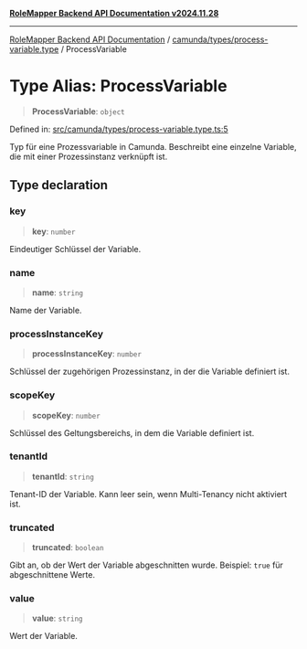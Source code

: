 [**RoleMapper Backend API Documentation v2024.11.28**](../../../../README.md)

***

[RoleMapper Backend API Documentation](../../../../modules.md) / [camunda/types/process-variable.type](../README.md) / ProcessVariable

# Type Alias: ProcessVariable

> **ProcessVariable**: `object`

Defined in: [src/camunda/types/process-variable.type.ts:5](https://github.com/FlowCraft-AG/RoleMapper/blob/3e868f79db107a551dfeead02a7fe70366ab79da/backend/src/camunda/types/process-variable.type.ts#L5)

Typ für eine Prozessvariable in Camunda.
Beschreibt eine einzelne Variable, die mit einer Prozessinstanz verknüpft ist.

## Type declaration

### key

> **key**: `number`

Eindeutiger Schlüssel der Variable.

### name

> **name**: `string`

Name der Variable.

### processInstanceKey

> **processInstanceKey**: `number`

Schlüssel der zugehörigen Prozessinstanz, in der die Variable definiert ist.

### scopeKey

> **scopeKey**: `number`

Schlüssel des Geltungsbereichs, in dem die Variable definiert ist.

### tenantId

> **tenantId**: `string`

Tenant-ID der Variable.
Kann leer sein, wenn Multi-Tenancy nicht aktiviert ist.

### truncated

> **truncated**: `boolean`

Gibt an, ob der Wert der Variable abgeschnitten wurde.
Beispiel: `true` für abgeschnittene Werte.

### value

> **value**: `string`

Wert der Variable.
